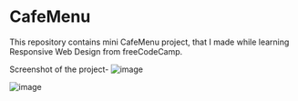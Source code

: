 # CafeMenu

This repository contains mini CafeMenu project, that I made while learning Responsive Web Design from freeCodeCamp.

Screenshot of the project- 
![image](https://github.com/user-attachments/assets/dd19167c-0a62-40f5-89c9-d4fa9d1c2fc8)

![image](https://github.com/user-attachments/assets/a3b2d6ba-c5a5-488e-9a62-e7c508a7933f)

